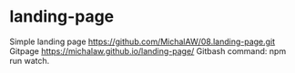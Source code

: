 # landing-page
Simple landing page
https://github.com/MichalAW/08.landing-page.git
Gitpage
https://michalaw.github.io/landing-page/
Gitbash
command: npm run watch.
